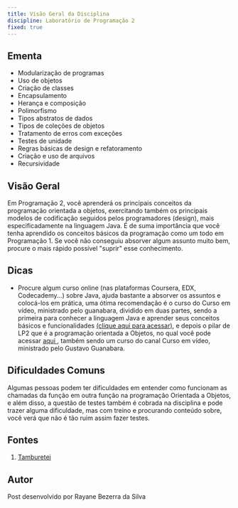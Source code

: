 ```yaml
---
title: Visão Geral da Disciplina
discipline: Laboratório de Programação 2
fixed: true
---
```


## Ementa

- Modularização de programas
- Uso de objetos
- Criação de classes
- Encapsulamento
- Herança e composição
- Polimorfismo
- Tipos abstratos de dados
- Tipos de coleções de objetos
- Tratamento de erros com exceções
- Testes de unidade
- Regras básicas de design e refatoramento
- Criação e uso de arquivos
- Recursividade

## Visão Geral
Em Programação 2, você aprenderá os principais conceitos da programação orientada a objetos, exercitando também os principais modelos de codificação seguidos pelos programadores (design), mais especificadamente na linguagem Java. É de suma importância que você tenha aprendido os conceitos básicos da programação como um todo em Programação 1. Se você não conseguiu absorver algum assunto muito bem, procure o mais rápido possível "suprir" esse conhecimento.

## Dicas
- Procure algum curso online (nas plataformas Coursera, EDX, Codecademy...) sobre Java, ajuda bastante a absorver os assuntos e colocá-los em prática, uma ótima recomendação é o curso do Curso em vídeo, ministrado pelo guanabara, dividido em duas partes, sendo a primeira para conhecer a linguagem Java e aprender seus conceitos básicos e funcionalidades <a href="https://www.youtube.com/watch?v=sTX0UEplF54&list=PLJH2yd19u4hzRtpzm2dDCWZx58UrE85ye" target="_blank">(clique aqui para acessar)</a>, e depois o pilar de LP2 que é a programação orientada a Objetos, no qual você pode acessar <a href="https://www.youtube.com/watch?v=KlIL63MeyMY&list=PLHz_AreHm4dkqe2aR0tQK74m8SFe-aGsY" target="_blank"> aqui </a>, também sendo um curso do canal Curso em vídeo, ministrado pelo Gustavo Guanabara.


## Dificuldades Comuns

Algumas pessoas podem ter dificuldades em entender como funcionam as chamadas da função em outra função na programação Orientada a Objetos, e além disso, a questão de testes também é cobrada na disciplina e pode trazer alguma dificuldade, mas com  treino e procurando conteúdo sobre, você verá que não é tão ruim assim fazer testes.

## Fontes 

1. <a href= "https://github.com/OpenDevUFCG/Tamburetei" target="_blank"> Tamburetei </a>

## Autor 

Post desenvolvido por Rayane Bezerra da Silva 